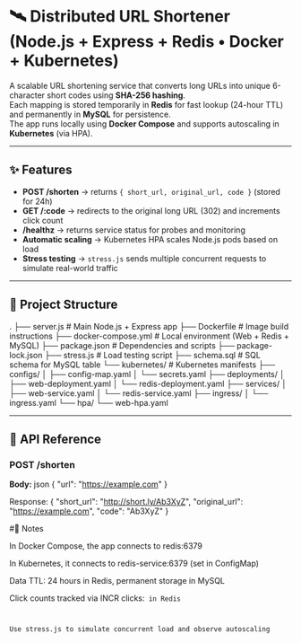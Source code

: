 # 🛰️ Distributed URL Shortener (Node.js + Express + Redis • Docker + Kubernetes)

A scalable URL shortening service that converts long URLs into unique 6-character short codes using **SHA-256 hashing**.  
Each mapping is stored temporarily in **Redis** for fast lookup (24-hour TTL) and permanently in **MySQL** for persistence.  
The app runs locally using **Docker Compose** and supports autoscaling in **Kubernetes** (via HPA).

---

## ✨ Features

- **POST /shorten** → returns `{ short_url, original_url, code }` (stored for 24h)  
- **GET /:code** → redirects to the original long URL (302) and increments click count  
- **/healthz** → returns service status for probes and monitoring  
- **Automatic scaling** → Kubernetes HPA scales Node.js pods based on load  
- **Stress testing** → `stress.js` sends multiple concurrent requests to simulate real-world traffic  

---

## 📂 Project Structure
.
├── server.js # Main Node.js + Express app
├── Dockerfile # Image build instructions
├── docker-compose.yml # Local environment (Web + Redis + MySQL)
├── package.json # Dependencies and scripts
├── package-lock.json
├── stress.js # Load testing script
├── schema.sql # SQL schema for MySQL table
└── kubernetes/ # Kubernetes manifests
├── configs/
│ ├── config-map.yaml
│ └── secrets.yaml
├── deployments/
│ ├── web-deployment.yaml
│ └── redis-deployment.yaml
├── services/
│ ├── web-service.yaml
│ └── redis-service.yaml
├── ingress/
│ └── ingress.yaml
└── hpa/
└── web-hpa.yaml


---

## 🧩 API Reference

### **POST /shorten**
**Body:**
json
{ "url": "https://example.com" }

Response:
{
  "short_url": "http://short.ly/Ab3XyZ",
  "original_url": "https://example.com",
  "code": "Ab3XyZ"
}

#📝 Notes

In Docker Compose, the app connects to redis:6379

In Kubernetes, it connects to redis-service:6379 (set in ConfigMap)

Data TTL: 24 hours in Redis, permanent storage in MySQL

Click counts tracked via INCR clicks:<code> in Redis

Use stress.js to simulate concurrent load and observe autoscaling
